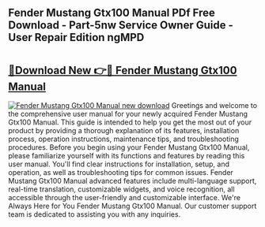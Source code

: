 ## Fender Mustang Gtx100 Manual PDf Free Download - Part-5nw Service Owner Guide - User Repair Edition ngMPD

# <h2><a href="http://bc42306.oget.top/?id=Fender+Mustang+Gtx100+Manual">🔗Download New 👉🔴 Fender Mustang Gtx100 Manual</a></h2>

[![Fender Mustang Gtx100 Manual new download](https://i.imgur.com/5g1atiW.png)](http://bc42306.oget.top/?id=Fender+Mustang+Gtx100+Manual)
Greetings and welcome to the comprehensive user manual for your newly acquired Fender Mustang Gtx100 Manual. This guide is intended to help you get the most out of your product by providing a thorough explanation of its features, installation process, operation instructions, maintenance tips, and troubleshooting procedures. Before you begin using your Fender Mustang Gtx100 Manual, please familiarize yourself with its functions and features by reading this user manual. You'll find clear instructions for installation, setup, and operation, as well as troubleshooting tips for common issues. Fender Mustang Gtx100 Manual advanced features include multi-language support, real-time translation, customizable widgets, and voice recognition, all accessible through the user-friendly and customizable interface. We're Always Here for You Fender Mustang Gtx100 Manual. Our customer support team is dedicated to assisting you with any inquiries.
